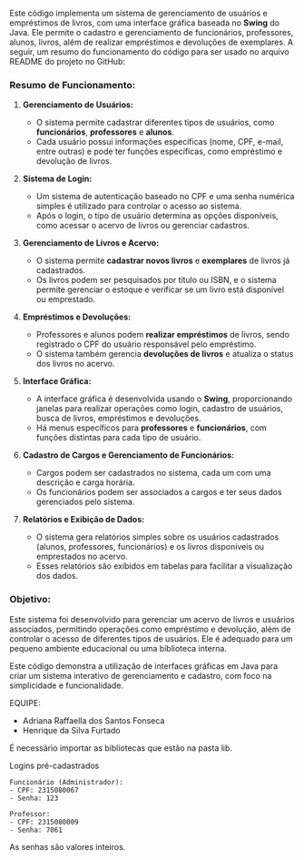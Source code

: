 Este código implementa um sistema de gerenciamento de usuários e empréstimos de livros, com uma interface gráfica baseada no **Swing** do Java. Ele permite o cadastro e gerenciamento de funcionários, professores, alunos, livros, além de realizar empréstimos e devoluções de exemplares. A seguir, um resumo do funcionamento do código para ser usado no arquivo README do projeto no GitHub:

### Resumo de Funcionamento:

1. **Gerenciamento de Usuários:**
   - O sistema permite cadastrar diferentes tipos de usuários, como **funcionários**, **professores** e **alunos**.
   - Cada usuário possui informações específicas (nome, CPF, e-mail, entre outras) e pode ter funções específicas, como empréstimo e devolução de livros.

2. **Sistema de Login:**
   - Um sistema de autenticação baseado no CPF e uma senha numérica simples é utilizado para controlar o acesso ao sistema.
   - Após o login, o tipo de usuário determina as opções disponíveis, como acessar o acervo de livros ou gerenciar cadastros.

3. **Gerenciamento de Livros e Acervo:**
   - O sistema permite **cadastrar novos livros** e **exemplares** de livros já cadastrados.
   - Os livros podem ser pesquisados por título ou ISBN, e o sistema permite gerenciar o estoque e verificar se um livro está disponível ou emprestado.

4. **Empréstimos e Devoluções:**
   - Professores e alunos podem **realizar empréstimos** de livros, sendo registrado o CPF do usuário responsável pelo empréstimo.
   - O sistema também gerencia **devoluções de livros** e atualiza o status dos livros no acervo.

5. **Interface Gráfica:**
   - A interface gráfica é desenvolvida usando o **Swing**, proporcionando janelas para realizar operações como login, cadastro de usuários, busca de livros, empréstimos e devoluções.
   - Há menus específicos para **professores** e **funcionários**, com funções distintas para cada tipo de usuário.

6. **Cadastro de Cargos e Gerenciamento de Funcionários:**
   - Cargos podem ser cadastrados no sistema, cada um com uma descrição e carga horária.
   - Os funcionários podem ser associados a cargos e ter seus dados gerenciados pelo sistema.

7. **Relatórios e Exibição de Dados:**
   - O sistema gera relatórios simples sobre os usuários cadastrados (alunos, professores, funcionários) e os livros disponíveis ou emprestados no acervo.
   - Esses relatórios são exibidos em tabelas para facilitar a visualização dos dados.

### Objetivo:
Este sistema foi desenvolvido para gerenciar um acervo de livros e usuários associados, permitindo operações como empréstimo e devolução, além de controlar o acesso de diferentes tipos de usuários. Ele é adequado para um pequeno ambiente educacional ou uma biblioteca interna.

Este código demonstra a utilização de interfaces gráficas em Java para criar um sistema interativo de gerenciamento e cadastro, com foco na simplicidade e funcionalidade.

EQUIPE:
- Adriana Raffaella dos Santos Fonseca 
- Henrique da Silva Furtado

É necessário importar as bibliotecas que estão na pasta lib.

Logins pré-cadastrados

    Funcionário (Administrador):
    - CPF: 2315080067
    - Senha: 123

    Professor:
    - CPF: 2315080009
    - Senha: 7061

As senhas são valores inteiros.
